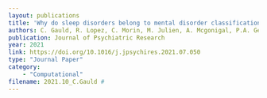```yaml
---
layout: publications
title: 'Why do sleep disorders belong to mental disorder classifications? A network analysis of the “Sleep-Wake Disorders” section of the DSM-5'
authors: C. Gauld, R. Lopez, C. Morin, M. Julien, A. Mcgonigal, P.A. Geoffroy, E. Fakra, P. Philip, G. Dumas, J-A. Micoulaud-Franchi
publication: Journal of Psychiatric Research
year: 2021
link: https://doi.org/10.1016/j.jpsychires.2021.07.050
type: "Journal Paper"
category: 
    - "Computational"
filename: 2021.10_C.Gauld # 
---
```

